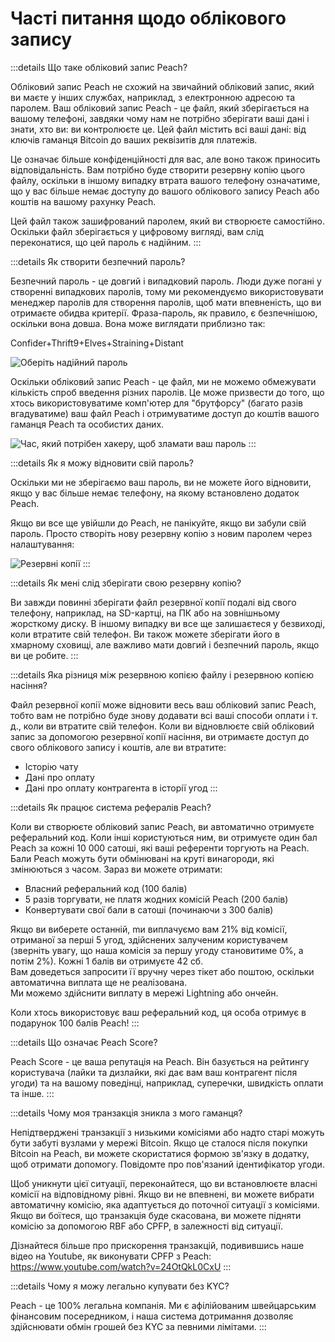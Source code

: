 # Часті питання щодо облікового запису

:::details Що таке обліковий запис Peach?

Обліковий запис Peach не схожий на звичайний обліковий запис, який ви маєте у інших службах, наприклад, з електронною адресою та паролем. Ваш обліковий запис Peach - це файл, який зберігається на вашому телефоні, завдяки чому нам не потрібно зберігати ваші дані і знати, хто ви: ви контролюєте це. Цей файл містить всі ваші дані: від ключів гаманця Bitcoin до ваших реквізитів для платежів.

Це означає більше конфіденційності для вас, але воно також приносить відповідальність. Вам потрібно буде створити резервну копію цього файлу, оскільки в іншому випадку втрата вашого телефону означатиме, що у вас більше немає доступу до вашого облікового запису Peach або коштів на вашому рахунку Peach.

Цей файл також зашифрований паролем, який ви створюєте самостійно. Оскільки файл зберігається у цифровому вигляді, вам слід переконатися, що цей пароль є надійним.
:::

:::details Як створити безпечний пароль?

Безпечний пароль - це довгий і випадковий пароль. Люди дуже погані у створенні випадкових паролів, тому ми рекомендуємо використовувати менеджер паролів для створення паролів, щоб мати впевненість, що ви отримаєте обидва критерії. Фраза-пароль, як правило, є безпечнішою, оскільки вона довша. Вона може виглядати приблизно так:

Confider+Thrift9+Elves+Straining+Distant

![Оберіть надійний пароль](/img/faq/account/StrongPassword.png)

Оскільки обліковий запис Peach - це файл, ми не можемо обмежувати кількість спроб введення різних паролів. Це може призвести до того, що хтось використовуватиме комп'ютер для "брутфорсу" (багато разів вгадуватиме) ваш файл Peach і отримуватиме доступ до коштів вашого гаманця Peach та особистих даних.

![Час, який потрібен хакеру, щоб зламати ваш пароль](/img/faq/account/PWBruteForce.png)
:::

:::details Як я можу відновити свій пароль?

Оскільки ми не зберігаємо ваш пароль, ви не можете його відновити, якщо у вас більше немає телефону, на якому встановлено додаток Peach.

Якщо ви все ще увійшли до Peach, не панікуйте, якщо ви забули свій пароль. Просто створіть нову резервну копію з новим паролем через налаштування:

![Резервні копії](/img/faq/account/backups.png)
:::

:::details Як мені слід зберігати свою резервну копію?

Ви завжди повинні зберігати файл резервної копії подалі від свого телефону, наприклад, на SD-картці, на ПК або на зовнішньому жорсткому диску. В іншому випадку ви все ще залишаєтеся у безвиході, коли втратите свій телефон. Ви також можете зберігати його в хмарному сховищі, але важливо мати довгий і безпечний пароль, якщо ви це робите.
:::

:::details Яка різниця між резервною копією файлу і резервною копією насіння?

Файл резервної копії може відновити весь ваш обліковий запис Peach, тобто вам не потрібно буде знову додавати всі ваші способи оплати і т. д., коли ви втратите свій телефон. Коли ви відновлюєте свій обліковий запис за допомогою резервної копії насіння, ви отримаєте доступ до свого облікового запису і коштів, але ви втратите:

- Історію чату
- Дані про оплату
- Дані про оплату контрагента в історії угод
  :::

:::details Як працює система рефералів Peach?

Коли ви створюєте обліковий запис Peach, ви автоматично отримуєте реферальний код. Коли інші користуються ним, ви отримуєте один бал Peach за кожні 10 000 сатоші, які ваші референти торгують на Peach. Бали Peach можуть бути обмінювані на круті винагороди, які змінюються з часом. Зараз ви можете отримати:

- Власний реферальний код (100 балів)
- 5 разів торгувати, не платя жодних комісій Peach (200 балів)
- Конвертувати свої бали в сатоші (починаючи з 300 балів)

Якщо ви виберете останній, mи виплачуємо вам 21% від комісії, отриманої за перші 5 угод, здійснених залученим користувачем (зверніть увагу, що наша комісія за першу угоду становитиме 0%, а потім 2%). Кожні 1 балів ви отримуєте 42 сб.  
Вам доведеться запросити її вручну через тікет або поштою, оскільки автоматична виплата ще не реалізована.  
Ми можемо здійснити виплату в мережі Lightning або ончейн.

Коли хтось використовує ваш реферальний код, ця особа отримує в подарунок 100 балів Peach!
:::

:::details Що означає Peach Score?

Peach Score - це ваша репутація на Peach. Він базується на рейтингу користувача (лайки та дизлайки, які дає вам ваш контрагент після угоди) та на вашому поведінці, наприклад, суперечки, швидкість оплати та інше.
:::

:::details Чому моя транзакція зникла з мого гаманця?

Непідтверджені транзакції з низькими комісіями або надто старі можуть бути забуті вузлами у мережі Bitcoin. Якщо це сталося після покупки Bitcoin на Peach, ви можете скористатися формою зв'язку в додатку, щоб отримати допомогу. Повідомте про пов'язаний ідентифікатор угоди.

Щоб уникнути цієї ситуації, переконайтеся, що ви встановлюєте власні комісії на відповідному рівні. Якщо ви не впевнені, ви можете вибрати автоматичну комісію, яка адаптується до поточної ситуації з комісіями. Якщо ви боїтеся, що транзакція буде скасована, ви можете підняти комісію за допомогою RBF або CPFP, в залежності від ситуації.

Дізнайтеся більше про прискорення транзакцій, подивившись наше відео на Youtube, як виконувати CPFP з Peach: https://www.youtube.com/watch?v=24OtQkL0CxU
:::

:::details Чому я можу легально купувати без KYC?

Peach - це 100% легальна компанія. Ми є афілійованим швейцарським фінансовим посередником, і наша система дотримання дозволяє здійснювати обмін грошей без KYC за певними лімітами.
:::